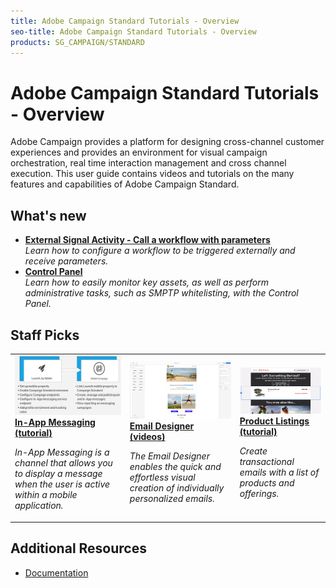 ```yaml
---
title: Adobe Campaign Standard Tutorials - Overview
seo-title: Adobe Campaign Standard Tutorials - Overview
products: SG_CAMPAIGN/STANDARD
---
```


# Adobe Campaign Standard Tutorials - Overview 

Adobe Campaign provides a platform for designing cross-channel customer experiences and provides an environment for visual campaign orchestration, real time interaction management and cross channel execution. This user guide contains videos and tutorials on the many features and capabilities of Adobe Campaign Standard.

## What's new

* **[External Signal Activity - Call a workflow with parameters](./managing-processes-and-data/external-signal-activity.md)**
  <br>
    *Learn how to configure a workflow to be triggered externally and receive parameters.*
* **[Control Panel](./administrating/control-panel/control-panel-overview.md)**
  <br>
    *Learn how to easily monitor key assets, as well as perform administrative tasks, such as SMPTP whitelisting, with the Control Panel.*

## Staff Picks

<table>
<tr>
  <td>
    <a href="./communication-channels/mobile/in-app-message.md">
      <img alt="In-App Messaging (tutorial)" src="./assets/in_app_tutorial.png"/>
    </a>
    <div>
      <a href="./communication-channels/mobile/in-app-message.md">
    <strong>In-App Messaging (tutorial)</strong>
    </a>
    </div>
    <p>
    <em>In-App Messaging is a channel that allows you to display a message when the user is active within a mobile application.</em>
    <p>
  </td>
   <td>
    <a href="./designing-content/email-designer/email-designer-overview.md">
      <img alt="Email Designer (videos)" src="./assets/email_ designer_tutorial.png" />
    </a>
    <div>
      <a href="./designing-content/email-designer/email-designer-overview.md">
    <strong>Email Designer (videos)</strong>
    </a>
    </div>
    <p>
    <em>The Email Designer enables the quick and effortless visual creation of individually personalized emails.</em>
    <p>
  </td>
  <td>
    <a href="./designing-content/product-listings-in-transactional-email.md">
      <img alt="Personalize emails using dynamic content blocks (video)" src="./assets/acs_product_listings.png" />
    </a>
    <div>
      <a href="./designing-content/product-listings-in-transactional-email.md">
    <strong>Product Listings (tutorial)</strong>
    </a>
    </div>
    <p>
    <em>Create transactional emails with a list of products and offerings. </em>
    <p>
  </td>
</tr>
</table>

## Additional Resources

* [Documentation](https://docs.adobe.com/content/help/en/campaign-standard/using/campaign-standard-home.html)
